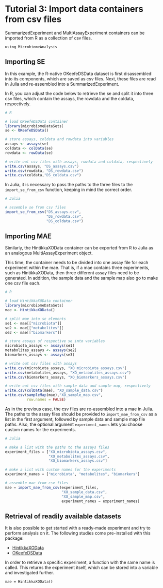# Tutorial 3: Import data containers from csv files

SummarizedExperiment and MultiAssayExperiment containers can be imported from R
as a collection of csv files.

```@setup mae2
using MicrobiomeAnalysis
```

## Importing SE

In this example, the R-native OKeefeDSData dataset is first disassembled into
its components, which are saved as csv files. Next, these files are read in Julia
and re-assembled into a SummarizedExperiment.

In R, you can adjust the code below to retrieve the se and split it into three csv files, which contain the assays, the rowdata and the coldata, respectively.

```r
# R

# load OKeefeDSData container
library(microbiomeDataSets)
se <- OKeefeDSData()

# store assays, coldata and rowdata into variables
assays <- assays(se)
coldata <- colData(se)
rowdata <- rowData(se)

# write out csv files with assays, rowdata and coldata, respectively
write.csv(assays, "DS_assays.csv")
write.csv(rowdata, "DS_rowdata.csv")
write.csv(coldata,"DS_coldata.csv")
```

In Julia, it is necessary to pass the paths to the three files to the `import_se_from_csv` function, keeping in mind the correct order.

```julia
# Julia

# assemble se from csv files
import_se_from_csv("DS_assays.csv",
                   "DS_rowdata.csv",
                   "DS_coldata.csv")
```

## Importing MAE

Similarly, the HintikkaXOData container can be exported from R to Julia as an analogous MultiAssayExperiment object.

This time, the container needs to be divided into one assay file for each experiment within the mae. That is, if a mae contains three experiments, such as HintikkaXOData, then three different assay files need to be generated. In addition,
the sample data and the sample map also go to make one csv file each.

```r
# R

# load HintikkaXOData container
library(microbiomeDataSets)
mae <- HintikkaXOData()

# split mae into se elements
se1 <- mae[["microbiota"]]
se2 <- mae[["metabolites"]]
se3 <- mae[["biomarkers"]]

# store assays of respective se into variables
microbiota_assays <- assays(se1)
metabolites_assays <- assays(se2)
biomarkers_assays <- assays(se3)

# write out csv files with assays
write.csv(microbiota_assays, "XO_microbiota_assays.csv")
write.csv(metabolites_assays, "XO_metabolites_assays.csv")
write.csv(biomarkers_assays, "XO_biomarkers_assays.csv")

# write out csv files with sample data and sample map, respectively
write.csv(colData(mae), "XO_sample_data.csv")
write.csv(sampleMap(mae),"XO_sample_map.csv",
          row.names = FALSE)
```

As in the previous case, the csv files are re-assembled into a mae in Julia. The paths to the assay files should be provided to `import_mae_from_csv` as a list in the first argument, followed by sample data and sample map file paths. Also, the optional argument `experiment_names` lets you choose custom names for the experiments.

```julia
# Julia

# make a list with the paths to the assays files
experiment_files = ["XO_microbiota_assays.csv",
                    "XO_metabolites_assays.csv",
                    "XO_biomarkers_assays.csv"]

# make a list with custom names for the experiments
experiment_names = ["microbiota", "metabolites", "biomarkers"]

# assemble mae from csv files
mae = import_mae_from_csv(experiment_files,
                          "XO_sample_data.csv",
                          "XO_sample_map.csv",
                          experiment_names = experiment_names)
```

## Retrieval of readily available datasets

It is also possible to get started with a ready-made experiment and try to perform analysis on it. The following studies come pre-installed with this package:

- [HintikkaXOData](https://www.mdpi.com/1660-4601/18/8/4049)
- [OKeefeDSData](https://dx.doi.org/10.1038/ncomms7342)

In order to retrieve a specific experiment, a function with the same name is called. This returns the experiment itself, which can be stored into a variable and investigated further.

```@example mae2
mae = HintikkaXOData()
```
